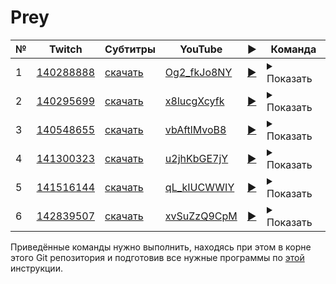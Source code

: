 # Prey

| № | Twitch | Субтитры | YouTube | ▶ | Команда |
| --- | --- | --- | --- | --- | --- |
| 1 | [140288888](https://www.twitch.tv/videos/140288888) | [скачать](../chats/v140288888.ass) | [Og2_fkJo8NY](https://www.youtube.com/watch?v=Og2_fkJo8NY) | [▶](../src/player.html?v=Og2_fkJo8NY&s=140288888) | <details><summary>Показать</summary>Twitch: `streamlink -p mpv --sub-file chats/v172968603.ass --player-passthrough hls twitch.tv/videos/172968603 best`<br>YouTube: `mpv --sub-file chats/v172968603.ass youtube.com/watch?v=fxwks5MC9Ns`</details> |
| 2 | [140295699](https://www.twitch.tv/videos/140295699) | [скачать](../chats/v140295699.ass) | [x8lucgXcyfk](https://www.youtube.com/watch?v=x8lucgXcyfk) | [▶](../src/player.html?v=x8lucgXcyfk&s=140295699) | <details><summary>Показать</summary>Twitch: `streamlink -p mpv --sub-file chats/v172968603.ass --player-passthrough hls twitch.tv/videos/172968603 best`<br>YouTube: `mpv --sub-file chats/v172968603.ass youtube.com/watch?v=fxwks5MC9Ns`</details> |
| 3 | [140548655](https://www.twitch.tv/videos/140548655) | [скачать](../chats/v140548655.ass) | [vbAftlMvoB8](https://www.youtube.com/watch?v=vbAftlMvoB8) | [▶](../src/player.html?v=vbAftlMvoB8&s=140548655) | <details><summary>Показать</summary>Twitch: `streamlink -p mpv --sub-file chats/v172968603.ass --player-passthrough hls twitch.tv/videos/172968603 best`<br>YouTube: `mpv --sub-file chats/v172968603.ass youtube.com/watch?v=fxwks5MC9Ns`</details> |
| 4 | [141300323](https://www.twitch.tv/videos/141300323) | [скачать](../chats/v141300323.ass) | [u2jhKbGE7jY](https://www.youtube.com/watch?v=u2jhKbGE7jY) | [▶](../src/player.html?v=u2jhKbGE7jY&s=141300323) | <details><summary>Показать</summary>Twitch: `streamlink -p mpv --sub-file chats/v172968603.ass --player-passthrough hls twitch.tv/videos/172968603 best`<br>YouTube: `mpv --sub-file chats/v172968603.ass youtube.com/watch?v=fxwks5MC9Ns`</details> |
| 5 | [141516144](https://www.twitch.tv/videos/141516144) | [скачать](../chats/v141516144.ass) | [qL_kIUCWWIY](https://www.youtube.com/watch?v=qL_kIUCWWIY) | [▶](../src/player.html?v=qL_kIUCWWIY&s=141516144) | <details><summary>Показать</summary>Twitch: `streamlink -p mpv --sub-file chats/v172968603.ass --player-passthrough hls twitch.tv/videos/172968603 best`<br>YouTube: `mpv --sub-file chats/v172968603.ass youtube.com/watch?v=fxwks5MC9Ns`</details> |
| 6 | [142839507](https://www.twitch.tv/videos/142839507) | [скачать](../chats/v142839507.ass) | [xvSuZzQ9CpM](https://www.youtube.com/watch?v=xvSuZzQ9CpM) | [▶](../src/player.html?v=xvSuZzQ9CpM&s=142839507) | <details><summary>Показать</summary>Twitch: `streamlink -p mpv --sub-file chats/v172968603.ass --player-passthrough hls twitch.tv/videos/172968603 best`<br>YouTube: `mpv --sub-file chats/v172968603.ass youtube.com/watch?v=fxwks5MC9Ns`</details> |

Приведённые команды нужно выполнить, находясь при этом в корне этого Git репозитория и подготовив все нужные программы по [этой](/tutorials/watch-online.md) инструкции.

